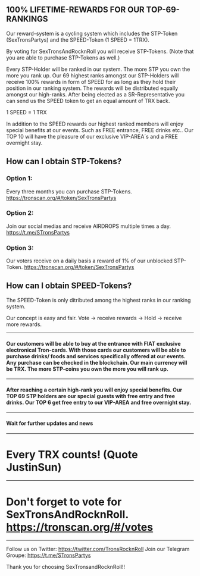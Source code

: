 
## 100% LIFETIME-REWARDS FOR OUR TOP-69-RANKINGS

Our reward-system is a cycling system which includes the STP-Token (SexTronsPartys) and the SPEED-Token (1 SPEED = 1TRX).

By voting for SexTronsAndRocknRoll you will receive STP-Tokens.
(Note that you are able to purchase STP-Tokens as well.)

Every STP-Holder will be ranked in our system. The more STP you own the more you rank up. Our 69 highest ranks amongst our STP-Holders will receive 100% rewards in form of SPEED for as long as they hold their position in our ranking system. The rewards will be distributed equally amongst our high-ranks. After being elected as a SR-Representative you can send us the SPEED token to get an equal amount of TRX back.

1 SPEED = 1 TRX

In addition to the SPEED rewards our highest ranked members will enjoy special benefits at our events. Such as FREE entrance, FREE drinks etc.. Our TOP 10 will have the pleasure of our exclusive VIP-AREA´s and a FREE overnight stay.

## How can I obtain STP-Tokens?

### Option 1:
Every three months you can purchase STP-Tokens. https://tronscan.org/#/token/SexTronsPartys

### Option 2:
Join our social medias and receive AIRDROPS multiple times a day. https://t.me/STronsPartys

### Option 3:
Our voters receive on a daily basis a reward of 1% of our unblocked STP-Token. https://tronscan.org/#/token/SexTronsPartys

## How can I obtain SPEED-Tokens?

The SPEED-Token is only ditributed among the highest ranks in our ranking system.


Our concept is easy and fair. Vote -> receive rewards -> Hold -> receive more rewards.


---

#### Our customers will be able to buy at the entrance with FIAT exclusive electronical Tron-cards. With those cards our customers will be able to purchase drinks/ foods and services specifically offered at our events. Any purchase can be checked in the blockchain. Our main currency will be TRX. The more STP-coins you own the more you will rank up.


---


#### After reaching a certain high-rank you will enjoy special benefits. Our TOP 69 STP holders are our special guests with free entry and free drinks. Our TOP 6 get free entry to our VIP-AREA  and free overnight stay.


---


#### Wait for further updates and news


---


# Every TRX counts! (Quote JustinSun)


---


# Don't forget to vote for SexTronsAndRocknRoll. https://tronscan.org/#/votes


---


Follow us on Twitter: https://twitter.com/TronsRocknRoll
Join our Telegram Groupe: https://t.me/STronsPartys

Thank you for choosing SexTronsandRocknRoll!!

